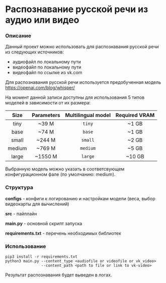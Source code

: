 # Распознавание русской речи из аудио или видео

### Описание
Данный проект можно использовать для распознавания русской речи из следующих источников:
 - аудиофайл по локальному пути
 - видеофайл по локальному пути
 - видеофайл по ссылке из vk.com

Для распознавания русской речи используется предобученная модель https://openai.com/blog/whisper/

На момент данной записи доступны для использования 5 типов моделей в зависимости от их размера:

|  Size  | Parameters | Multilingual model | Required VRAM |
|:------:|:----------:|:------------------:|:-------------:|
|  tiny  |   ~39 M    |       `tiny`       |     ~1 GB     |
|  base  |   ~74 M    |       `base`       |     ~1 GB     |
| small  |   ~244 M   |      `small`       |     ~2 GB     |
| medium |   ~769 M   |      `medium`      |     ~5 GB     |
| large  |  ~1550 M   |      `large`       |    ~10 GB     |


Выбранную модель можно указать в соответсвующем конфигурационном фале (по умолчанию: medium).

### Структура
**configs** - конфиги к логированию и настройкам модели (веса, выбор видеокарты для вычислений)

**src** - пайплайн

**main.py** - основной скрипт запуска

**requirements.txt** - перечень необходимых библиотек 

### Использование

```
pip3 install -r requirements.txt
python3 main.py --content_type <audiofile or videofile or vk_video>
                --content_path <path to file or link to vk-video>
```

Результат распознавания будет выведен в логах.
